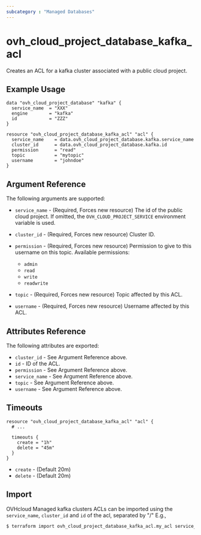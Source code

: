 ```yaml
---
subcategory : "Managed Databases"
---
```


# ovh_cloud_project_database_kafka_acl

Creates an ACL for a kafka cluster associated with a public cloud project.

## Example Usage

```hcl
data "ovh_cloud_project_database" "kafka" {
  service_name  = "XXX"
  engine        = "kafka"
  id            = "ZZZ"
}

resource "ovh_cloud_project_database_kafka_acl" "acl" {
  service_name    = data.ovh_cloud_project_database.kafka.service_name
  cluster_id      = data.ovh_cloud_project_database.kafka.id
  permission      = "read"
  topic           = "mytopic"
  username        = "johndoe"
}
```

## Argument Reference

The following arguments are supported:

* `service_name` - (Required, Forces new resource) The id of the public cloud project. If omitted,
  the `OVH_CLOUD_PROJECT_SERVICE` environment variable is used.

* `cluster_id` - (Required, Forces new resource) Cluster ID.

* `permission` - (Required, Forces new resource) Permission to give to this username on this topic.
Available permissions:
  * `admin`
  * `read`
  * `write`
  * `readwrite`

* `topic` - (Required, Forces new resource) Topic affected by this ACL.

* `username` - (Required, Forces new resource) Username affected by this ACL.

## Attributes Reference

The following attributes are exported:

* `cluster_id` - See Argument Reference above.
* `id` - ID of the ACL.
* `permission` - See Argument Reference above.
* `service_name` - See Argument Reference above.
* `topic` - See Argument Reference above.
* `username` - See Argument Reference above.

## Timeouts

```hcl
resource "ovh_cloud_project_database_kafka_acl" "acl" {
  # ...

  timeouts {
    create = "1h"
    delete = "45m"
  }
}
```
* `create` - (Default 20m)
* `delete` - (Default 20m)

## Import

OVHcloud Managed kafka clusters ACLs can be imported using the `service_name`, `cluster_id` and `id` of the acl, separated by "/" E.g.,

```bash
$ terraform import ovh_cloud_project_database_kafka_acl.my_acl service_name/cluster_id/id
```
